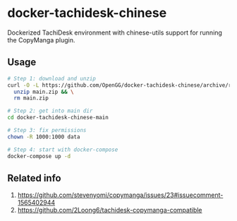 # docker-tachidesk-chinese

Dockerized TachiDesk environment with chinese-utils support for running the CopyManga plugin.

## Usage

```bash
# Step 1: download and unzip
curl -O -L https://github.com/OpenGG/docker-tachidesk-chinese/archive/refs/heads/main.zip && \
  unzip main.zip && \
  rm main.zip

# Step 2: get into main dir
cd docker-tachidesk-chinese-main

# Step 3: fix permissions
chown -R 1000:1000 data

# Step 4: start with docker-compose
docker-compose up -d

```

## Related info

1. https://github.com/stevenyomi/copymanga/issues/23#issuecomment-1565402944
2. https://github.com/2Loong6/tachidesk-copymanga-compatible
